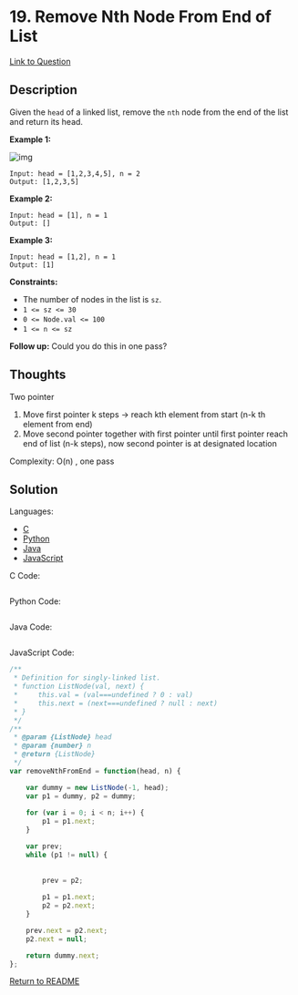 # 19. Remove Nth Node From End of List

[Link to Question](https://leetcode.com/problems/remove-nth-node-from-end-of-list/description/)

## Description

Given the `head` of a linked list, remove the `nth` node from the end of the list and return its head.

 

**Example 1:**

![img](https://assets.leetcode.com/uploads/2020/10/03/remove_ex1.jpg)

```
Input: head = [1,2,3,4,5], n = 2
Output: [1,2,3,5]
```

**Example 2:**

```
Input: head = [1], n = 1
Output: []
```

**Example 3:**

```
Input: head = [1,2], n = 1
Output: [1]
```

 

**Constraints:**

- The number of nodes in the list is `sz`.
- `1 <= sz <= 30`
- `0 <= Node.val <= 100`
- `1 <= n <= sz`

 

**Follow up:** Could you do this in one pass?



## Thoughts

Two pointer



1. Move first pointer k steps -> reach kth element from start (n-k th element from end)
2. Move second pointer together with first pointer until first pointer reach end of list (n-k steps), now second pointer is at designated location



Complexity: O(n) , one pass



## Solution

Languages:

- [C](#C)
- [Python](#python)
- [Java](#java)
- [JavaScript](#JavaScript)

<div id="C"></div>C Code:

```C

```

<div id="python"></div>Python Code:

```python

```

<div id="java"></div>Java Code:

```java

```

<div id="javascript"></div>JavaScript Code:

```javascript
/**
 * Definition for singly-linked list.
 * function ListNode(val, next) {
 *     this.val = (val===undefined ? 0 : val)
 *     this.next = (next===undefined ? null : next)
 * }
 */
/**
 * @param {ListNode} head
 * @param {number} n
 * @return {ListNode}
 */
var removeNthFromEnd = function(head, n) {

    var dummy = new ListNode(-1, head);
    var p1 = dummy, p2 = dummy;
    
    for (var i = 0; i < n; i++) {
        p1 = p1.next;
    }

    var prev;
    while (p1 != null) {
        
        
        prev = p2;
        
        p1 = p1.next;
        p2 = p2.next;
    }

    prev.next = p2.next;
    p2.next = null;

    return dummy.next;
};
```

[Return to README](./../README.md)


